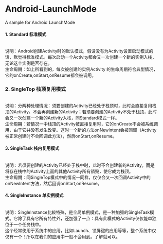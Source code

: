 # Android-LaunchMode
A sample for Android LaunchMode

#### 1. Standard 标准模式
<br/>说明：Android创建Activity时的默认模式，假设没有为Activity设置启动模式的话，默觉得标准模式。每次启动一个Activity都会又一次创建一个新的实例入栈，无论这个实例是否存在。
<br/>生命周期：如上所看到的，每次被创建的实例Activity 的生命周期符合典型情况，它的onCreate,onStart,onResume都会被调用。
### 2. SingleTop 栈顶复用模式
<br/>说明：分两种处理情况：须要创建的Activity已经处于栈顶时，此时会直接复用栈顶的Activity。不会再创建新的Activity；若须要创建的Activity不处于栈顶，此时会又一次创建一个新的Activity入栈，同Standard模式一样。
<br/>生命周期：若情况一中栈顶的Activity被直接复用时，它的onCreate不会被系统调用，由于它并没有发生改变。这时一个新的方法onNewIntent会被回调（Activity被正常创建时不会回调此方法），然后onStart,onResume。
#### 3. SingleTask 栈内复用模式
<br/>说明：若须要创建的Activity已经处于栈中时，此时不会创建新的Activity，而是将存在栈中的Activity上面的其他Activity所有销毁，使它成为栈顶。
<br/>生命周期：同SingleTop模式中的情况一同样，仅仅会又一次回调Activity中的onNewIntent方法，然后回调onStart,onResume。
#### 4. SingleInstance 单实例模式
<br/>说明：SingleInstance比較特殊，是全局单例模式，是一种加强的SingleTask模式。它除了具有它所有特性外，还加强了一点：具有此模式的Activity仅仅能单独位于一个任务栈中。
<br/>这个经常使用于系统中的应用，比如Launch、锁屏键的应用等等，整个系统中仅仅有一个！所以在我们的应用中一般不会用到。了解就可以。
